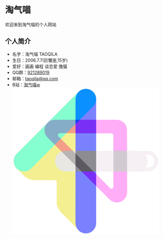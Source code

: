 # 淘气喵
欢迎来到淘气喵的个人网站
## 个人简介
- 名字：淘气喵 TAOQILA
- 生日：2006.7.7(巨蟹座,15岁)
- 爱好：画画 编程 谈恋爱 撸猫
- QQ群：[921289019](https://jq.qq.com/?_wv=1027&k=0yhFgJKO)
- 邮箱：taoqila@qq.com
- B站：[淘气喵w](https://space.bilibili.com/353586902)
![测试](https://github.com/TAOQILA/taoqila.github.io/blob/images/colorlogo.png?raw=true)
